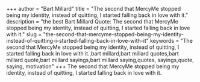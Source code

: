 +++
author = "Bart Millard"
title = "The second that MercyMe stopped being my identity, instead of quitting, I started falling back in love with it."
description = "the best Bart Millard Quote: The second that MercyMe stopped being my identity, instead of quitting, I started falling back in love with it."
slug = "the-second-that-mercyme-stopped-being-my-identity-instead-of-quitting-i-started-falling-back-in-love-with-it"
keywords = "The second that MercyMe stopped being my identity, instead of quitting, I started falling back in love with it.,bart millard,bart millard quotes,bart millard quote,bart millard sayings,bart millard saying,quotes, sayings,quote, saying, motivation"
+++
The second that MercyMe stopped being my identity, instead of quitting, I started falling back in love with it.
